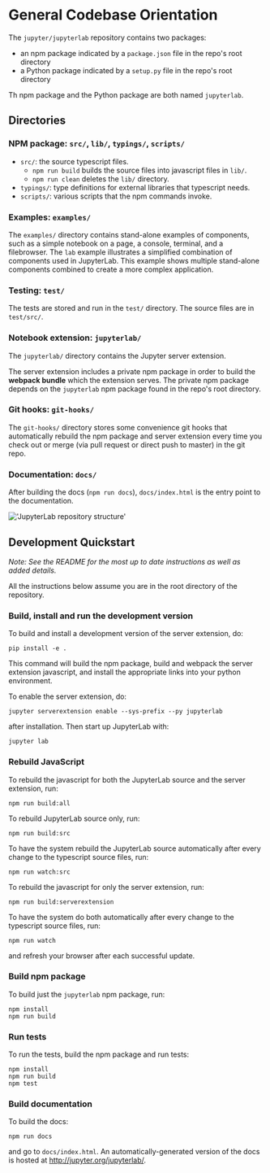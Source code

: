 # General Codebase Orientation

The `jupyter/jupyterlab` repository contains two packages:

- an npm package indicated by a `package.json` file in the repo's root directory
- a Python package indicated by a `setup.py` file in the repo's root directory

Th npm package and the Python package are both named `jupyterlab`.

## Directories

### NPM package: `src/`, `lib/`, `typings/`, `scripts/`

* `src/`: the source typescript files.
    - `npm run build` builds the source files into javascript files in `lib/`.
    - `npm run clean` deletes the `lib/` directory.
* `typings/`: type definitions for external libraries that typescript needs.
* `scripts/`: various scripts that the npm commands invoke.

### Examples: `examples/`

The `examples/` directory contains stand-alone examples of components,
such as a simple notebook on a page, a console, terminal, and a filebrowser.
The `lab` example illustrates a simplified combination of components used in
JupyterLab. This example shows multiple stand-alone components combined to
create a more complex application.

### Testing: `test/`

The tests are stored and run in the `test/` directory. The source files are in
`test/src/`.

### Notebook extension: `jupyterlab/`

The `jupyterlab/` directory contains the Jupyter server extension.

The server extension includes a private npm package in order to build the
**webpack bundle** which the extension serves. The private npm package depends
on the `jupyterlab` npm package found in the repo's root directory.

### Git hooks: `git-hooks/`

The `git-hooks/` directory stores some convenience git hooks that automatically
rebuild the npm package and server extension every time you check out or merge
(via pull request or direct push to master) in the git repo.

### Documentation: `docs/`

After building the docs (`npm run docs`), `docs/index.html` is the entry
point to the documentation.

!['JupyterLab repository structure']('_static/jlab.png')


## Development Quickstart

*Note: See the README for the most up to date instructions as well as added details.*

All the instructions below assume you are in the root directory of the repository.

### Build, install and run the development version

To build and install a development version of the server extension, do:

    pip install -e .

 This command will build the npm package, build and webpack the server
 extension javascript, and install the appropriate links into your python
 environment.

 To enable the server extension, do:

    jupyter serverextension enable --sys-prefix --py jupyterlab

 after installation. Then start up JupyterLab with:

    jupyter lab

### Rebuild JavaScript
To rebuild the javascript for both the JupyterLab source and the server extension, run:

    npm run build:all

To rebuild JupyterLab source only, run:

    npm run build:src

To have the system rebuild the JupyterLab source automatically after every
change to the typescript source files, run:

    npm run watch:src

To rebuild the javascript for only the server extension, run:

    npm run build:serverextension


To have the system do both automatically after every change to the typescript
source files, run:

    npm run watch

and refresh your browser after each successful update.

### Build npm package

To build just the `jupyterlab` npm package, run:

	npm install
	npm run build

### Run tests

To run the tests, build the npm package and run tests:

    npm install
    npm run build
    npm test

### Build documentation

To build the docs:

    npm run docs

and go to `docs/index.html`. An automatically-generated version of the docs is
hosted at http://jupyter.org/jupyterlab/.

